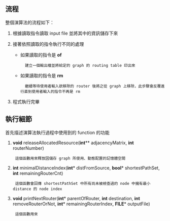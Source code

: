 ## 流程  
整個演算法的流程如下：  

1. 根據讀取指令讀取 input file 並將其中的資訊儲存下來  
  
2. 接著依照讀取的指令執行不同的處理  
  
	* 如果讀取的指令是 **of**  
	
			建立一個輸出檔並將給定的 graph 的 routing table 印出來

	* 如果讀取的指令是 **rm**  
	
			繼續等待使用者輸入欲移除的 router 後將之從 graph 上移除，此步驟會反覆進行直到使用者輸入的指令不再是 rm

3.   程式執行完畢

## 執行細節  
首先描述演算法執行過程中使用到的 function  的功能
  
1. **void** releaseAllocatedResource(**int**** adjacencyMatrix, **int** routerNumber)  

		這個函數用來釋放因儲存 graph 所使用、動態配置的記憶體空間

2. **int** minimalDistanceIndex(**int*** distFromSource, **bool*** shortestPathSet, **int** remainingRouterCnt)  

		這個函數會回傳 shortestPathSet 中所有尚未被檢查過的 node 中擁有最小 distance 的 node index
  
3. **void** printNextRouter(**int*** parentOfRouter, **int** destination, **int** removeRouterOrNot, **int*** remainingRouterIndex, **FILE*** outputFile)

		這個函數用來
